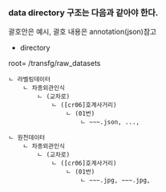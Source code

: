 ### data directory 구조는 다음과 같아야 한다.

괄호안은 예시, 괄호 내용은 annotation(json)참고 

- directory  

root= /transfg/raw_datasets  

    ㄴ 라벨링데이터  
        ㄴ 차종외관인식    
            ㄴ (교차로)   
                ㄴ ([cr06]호계사거리)  
                    ㄴ (01번)  
                        ㄴ ~~~.json, ...,  
                          
    ㄴ 원천데이터  
        ㄴ 차종외관인식    
            ㄴ (교차로)   
                ㄴ ([cr06]호계사거리)  
                    ㄴ (01번)  
                        ㄴ ~~~.jpg, ~~~.jpg,  
